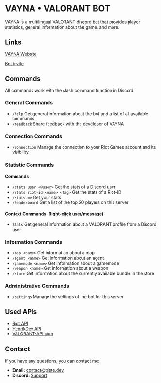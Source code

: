 # VAYNA • VALORANT BOT
VAYNA is a multilingual VALORANT discord bot that provides player statistics, general information about the game, and more. 
## Links
[VAYNA Website](https://piste.dev/VAYNA/)

[Bot invite](https://piste.dev/VAYNA/invite)
## Commands
All commands work with the slash command function in Discord.
### General Commands
- `/help` Get general information about the bot and a list of all available commands
- `/feedback` Share feedback with the developer of VAYNA
### Connection Commands
- `/connection` Manage the connection to your Riot Games account and its visibility
### Statistic Commands
#### Commands
- `/stats user <@user>` Get the stats of a Discord user
- `/stats riot-id <name> <tag>` Get the stats of a Riot-ID
- `/stats me` Get your stats
- `/leaderboard` Get a list of the top 20 players on this server
#### Context Commands (Right-click user/message)
- `Stats` Get general information about a VALORANT profile from a Discord user
### Information Commands
- `/map <name>` Get information about a map
- `/agent <name>` Get information about an agent
- `/gamemode <name>` Get information about a gamemode
- `/weapon <name>` Get information about a weapon
- `/store` Get information about the currently available bundle in the store
### Administrative Commands
- `/settings` Manage the settings of the bot for this server
## Used APIs
- [Riot API](https://developer.riotgames.com/apis)
- [HenrikDev API](https://github.com/Henrik-3/unofficial-valorant-api)
- [VALORANT-API.com](https://valorant-api.com/)
## Contact
If you have any questions, you can contact me:
- **Email:** contact@piste.dev
- **Discord:** [Support](https://piste.dev/VAYNA/redirect/discord)
